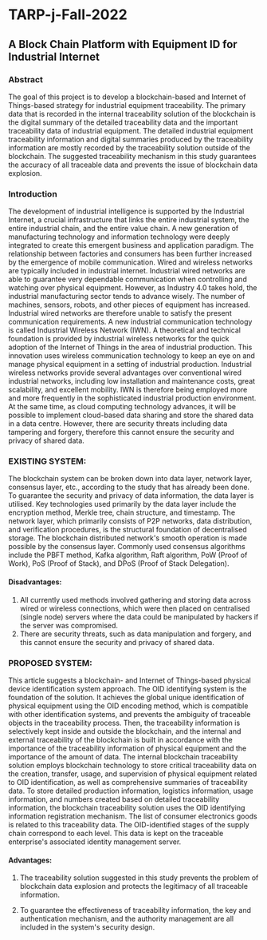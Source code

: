 # TARP-j-Fall-2022

## A Block Chain Platform with Equipment ID for Industrial Internet


### Abstract

The goal of this project is to develop a blockchain-based and Internet of Things-based strategy for industrial equipment traceability. The primary data that is recorded in the internal traceability solution of the blockchain is the digital summary of the detailed traceability data and the important traceability data of industrial equipment. The detailed industrial equipment traceability information and digital summaries produced by the traceability information are mostly recorded by the traceability solution outside of the blockchain. The suggested traceability mechanism in this study guarantees the accuracy of all traceable data and prevents the issue of blockchain data explosion.
 

### Introduction

The development of industrial intelligence is supported by the Industrial Internet, a crucial infrastructure that links the entire industrial system, the entire industrial chain, and the entire value chain. A new generation of manufacturing technology and information technology were deeply integrated to create this emergent business and application paradigm. The relationship between factories and consumers has been further increased by the emergence of mobile communication. Wired and wireless networks are typically included in industrial internet. Industrial wired networks are able to guarantee very dependable communication when controlling and watching over physical equipment. However, as Industry 4.0 takes hold, the industrial manufacturing sector tends to advance wisely. The number of machines, sensors, robots, and other pieces of equipment has increased. Industrial wired networks are therefore unable to satisfy the present communication requirements. A new industrial communication technology is called Industrial Wireless Network (IWN). A theoretical and technical foundation is provided by industrial wireless networks for the quick adoption of the Internet of Things in the area of industrial production. This innovation uses wireless communication technology to keep an eye on and manage physical equipment in a setting of industrial production. Industrial wireless networks provide several advantages over conventional wired industrial networks, including low installation and maintenance costs, great scalability, and excellent mobility. IWN is therefore being employed more and more frequently in the sophisticated industrial production environment. At the same time, as cloud computing technology advances, it will be possible to implement cloud-based data sharing and store the shared data in a data centre. However, there are security threats including data tampering and forgery, therefore this cannot ensure the security and privacy of shared data.

### EXISTING SYSTEM:

The blockchain system can be broken down into data layer, network layer, consensus layer, etc., according to the study that has already been done. To guarantee the security and privacy of data information, the data layer is utilised. Key technologies used primarily by the data layer include the encryption method, Merkle tree, chain structure, and timestamp. The network layer, which primarily consists of P2P networks, data distribution, and verification procedures, is the structural foundation of decentralised storage. The blockchain distributed network's smooth operation is made possible by the consensus layer. Commonly used consensus algorithms include the PBFT method, Kafka algorithm, Raft algorithm, PoW (Proof of Work), PoS (Proof of Stack), and DPoS (Proof of Stack Delegation).

#### Disadvantages:


1. All currently used methods involved gathering and storing data across wired or wireless connections, which were then placed on centralised (single node) servers where the data could be manipulated by hackers if the server was compromised.
2. There are security threats, such as data manipulation and forgery, and this cannot ensure the security and privacy of shared data.

### PROPOSED SYSTEM:

This article suggests a blockchain- and Internet of Things-based physical device identification system approach. The OID identifying system is the foundation of the solution. It achieves the global unique identification of physical equipment using the OID encoding method, which is compatible with other identification systems, and prevents the ambiguity of traceable objects in the traceability process. Then, the traceability information is selectively kept inside and outside the blockchain, and the internal and external traceability of the blockchain is built in accordance with the importance of the traceability information of physical equipment and the importance of the amount of data. The internal blockchain traceability solution employs blockchain technology to store critical traceability data on the creation, transfer, usage, and supervision of physical equipment related to OID identification, as well as comprehensive summaries of traceability data. To store detailed production information, logistics information, usage information, and numbers created based on detailed traceability information, the blockchain traceability solution uses the OID identifying information registration mechanism. The list of consumer electronics goods is related to this traceability data. The OID-identified stages of the supply chain correspond to each level. This data is kept on the traceable enterprise's associated identity management server. 

#### Advantages:

1.	The traceability solution suggested in this study prevents the problem of blockchain data explosion and protects the legitimacy of all traceable information.


2.	To guarantee the effectiveness of traceability information, the key and authentication mechanism, and the authority management are all included in the system's security design.
